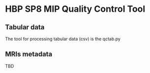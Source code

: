 # HBP SP8 MIP Quality Control Tool

## Tabular data 
The tool for processing tabular data (csv) is the qctab.py

## MRIs metadata 
TBD

